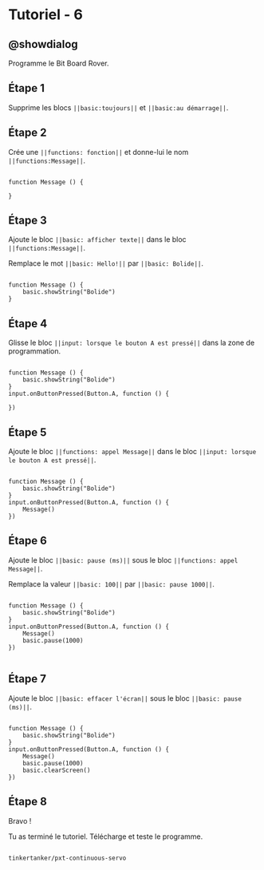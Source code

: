 # Tutoriel - 6

## @showdialog

Programme le Bit Board Rover.

## Étape 1

Supprime les blocs ``||basic:toujours||`` et ``||basic:au démarrage||``.

## Étape 2

Crée une ``||functions: fonction||`` et donne-lui le nom ``||functions:Message||``.

```blocks

function Message () {
	
}

```

## Étape 3

Ajoute le bloc ``||basic: afficher texte||`` dans le bloc ``||functions:Message||``.

Remplace le mot ``||basic: Hello!||`` par ``||basic: Bolide||``.

```blocks

function Message () {
    basic.showString("Bolide")
}

```

## Étape 4

Glisse le bloc ``||input: lorsque le bouton A est pressé||`` dans la zone de programmation.

```blocks

function Message () {
    basic.showString("Bolide")
}
input.onButtonPressed(Button.A, function () {
	
})

```

## Étape 5

Ajoute le bloc ``||functions: appel Message||`` dans le bloc ``||input: lorsque le bouton A est pressé||``.

```blocks

function Message () {
    basic.showString("Bolide")
}
input.onButtonPressed(Button.A, function () {
    Message()
})

```

## Étape 6

Ajoute le bloc ``||basic: pause (ms)||`` sous le bloc ``||functions: appel Message||``.

Remplace la valeur ``||basic: 100||`` par ``||basic: pause 1000||``. 

```blocks

function Message () {
    basic.showString("Bolide")
}
input.onButtonPressed(Button.A, function () {
    Message()
    basic.pause(1000)
})


```
## Étape 7

Ajoute le bloc ``||basic: effacer l'écran||`` sous le bloc ``||basic: pause (ms)||``.

```blocks

function Message () {
    basic.showString("Bolide")
}
input.onButtonPressed(Button.A, function () {
    Message()
    basic.pause(1000)
    basic.clearScreen()
})

```

## Étape 8

Bravo !

Tu as terminé le tutoriel. Télécharge et teste le programme.

```package

tinkertanker/pxt-continuous-servo

```
